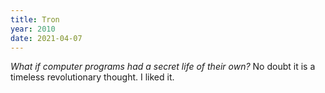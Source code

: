 ```yaml
---
title: Tron
year: 2010
date: 2021-04-07
---
```


_What if computer programs had a secret life of their own?_ No doubt it is a timeless revolutionary thought. I liked it.    
